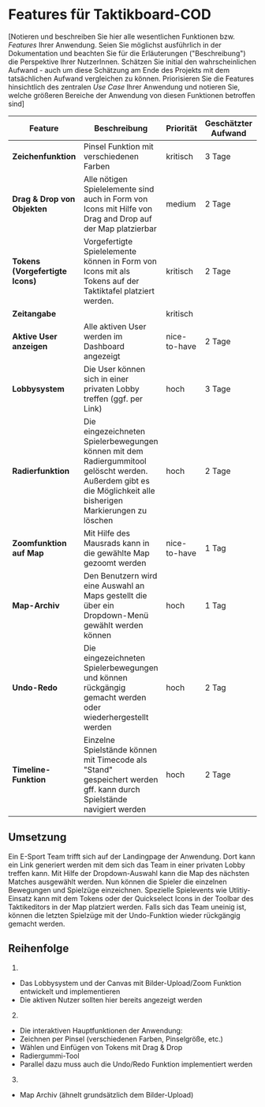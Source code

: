# Features für Taktikboard-COD

[Notieren und beschreiben Sie hier alle wesentlichen Funktionen bzw. *Features* Ihrer Anwendung. Seien Sie möglichst ausführlich in der Dokumentation und beachten Sie für die Erläuterungen ("Beschreibung") die Perspektive Ihrer NutzerInnen. Schätzen Sie initial den wahrscheinlichen Aufwand - auch um diese Schätzung am Ende des Projekts mit dem tatsächlichen Aufwand vergleichen zu können. Priorisieren Sie die Features hinsichtlich des zentralen *Use Case* Ihrer Anwendung und notieren Sie, welche größeren Bereiche der Anwendung von diesen Funktionen betroffen sind]

| Feature | Beschreibung | Priorität | Geschätzter Aufwand | Betroffene Schichten |
|---------|--------------|-----------|--------------------|---------------------|
| **Zeichenfunktion** | Pinsel Funktion mit verschiedenen Farben | kritisch | 3 Tage | Taktikeditor |
| **Drag & Drop von Objekten** | Alle nötigen Spielelemente sind auch in Form von Icons mit Hilfe von Drag and Drop auf der Map platzierbar | medium | 2 Tage | Toolbar im Dashboard |
| **Tokens (Vorgefertigte Icons)** | Vorgefertigte Spielelemente können in Form von Icons mit als Tokens auf der Taktiktafel platziert werden. | kritisch | 2 Tage | Dashboard / Map |
| **Zeitangabe** |  | kritisch | |  |
| **Aktive User anzeigen** | Alle aktiven User werden im Dashboard angezeigt | nice-to-have | 2 Tage | Dashboard |
| **Lobbysystem** | Die User können sich in einer privaten Lobby treffen (ggf. per Link) | hoch | 3 Tage | Dashboard |
| **Radierfunktion** | Die eingezeichneten Spielerbewegungen können mit dem Radiergummitool gelöscht werden. Außerdem gibt es die Möglichkeit alle bisherigen Markierungen zu löschen | hoch | 2 Tage | Taktikeditor |
| **Zoomfunktion auf Map** | Mit Hilfe des Mausrads kann in die gewählte Map gezoomt werden | nice-to-have | 1 Tag | Dashboard / Canvas |
| **Map-Archiv** | Den Benutzern wird eine Auswahl an Maps gestellt die über ein Dropdown-Menü gewählt werden können | hoch | 1 Tag | Hauptnavigation über Canvas |
| **Undo-Redo** | Die eingezeichneten Spielerbewegungen und können rückgängig gemacht werden oder wiederhergestellt werden | hoch | 2 Tag | Hauptnavigation über Taktikeditor 
| **Timeline-Funktion** | Einzelne Spielstände können mit Timecode als "Stand" gespeichert werden gff. kann durch Spielstände navigiert werden | hoch | 2 Tage | Hauptnavigation unter Taktikeditor 

## Umsetzung

Ein E-Sport Team trifft sich auf der Landingpage der Anwendung. Dort kann ein Link generiert werden mit dem sich das Team in einer privaten Lobby treffen kann. Mit Hilfe der Dropdown-Auswahl kann die Map des nächsten Matches ausgewählt werden. Nun können die Spieler die einzelnen Bewegungen und Spielzüge einzeichnen. Spezielle Spielevents wie Utlitiy-Einsatz kann mit dem Tokens oder der Quickselect Icons in der Toolbar des Taktikeditors in der Map platziert werden. Falls sich das Team uneinig ist, können die letzten Spielzüge mit der Undo-Funktion wieder rückgängig gemacht werden.  

## Reihenfolge

1. 
  - Das Lobbysystem und der Canvas mit Bilder-Upload/Zoom Funktion entwickelt und implementieren 
  - Die aktiven Nutzer sollten hier bereits angezeigt werden  
2. 
  - Die interaktiven Hauptfunktionen der Anwendung:
  - Zeichnen per Pinsel (verschiedenen Farben, Pinselgröße, etc.)
  - Wählen und Einfügen von Tokens mit Drag & Drop
  - Radiergummi-Tool
  - Parallel dazu muss auch die Undo/Redo Funktion implementiert werden
3.
  - Map Archiv (ähnelt grundsätzlich dem Bilder-Upload)  
